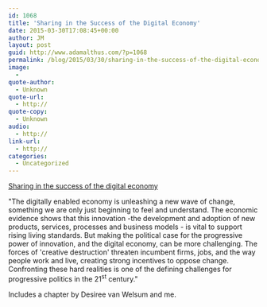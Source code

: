 ```yaml
---
id: 1068
title: 'Sharing in the Success of the Digital Economy'
date: 2015-03-30T17:08:45+00:00
author: JM
layout: post
guid: http://www.adamalthus.com/?p=1068
permalink: /blog/2015/03/30/sharing-in-the-success-of-the-digital-economy/
image:
  - 
quote-author:
  - Unknown
quote-url:
  - http://
quote-copy:
  - Unknown
audio:
  - http://
link-url:
  - http://
categories:
  - Uncategorized
---
```

[Sharing in the success of the digital economy](http://www.policy-network.net/publications/4876/Sharing-in-the-Success-of-the-Digital-Economy)

"The digitally enabled economy is unleashing a new wave of change, something we are only just beginning to feel and understand. The economic evidence shows that this innovation -the development and adoption of new products, services, processes and business models - is vital to support rising living standards. But making the political case for the progressive power of innovation, and the digital economy, can be more challenging. The forces of 'creative destruction' threaten incumbent firms, jobs, and the way people work and live, creating strong incentives to oppose change. <span class="s1">Confronting these hard realities is one of the defining challenges for progressive politics in the 21</span><span class="s2"><sup>st</sup></span> <span class="s1">century."</span>

<p class="p1">
  Includes a chapter by Desiree van Welsum and me.
</p>
